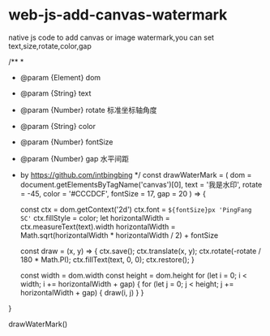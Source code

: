 # web-js-add-canvas-watermark
native js code to add canvas or image watermark,you can set text,size,rotate,color,gap

/**
 * 
 * @param {Element} dom 
 * @param {String} text 
 * @param {Number} rotate 标准坐标轴角度
 * @param {String} color 
 * @param {Number} fontSize 
 * @param {Number} gap 水平间距
 * by https://github.com/intbingbing
 */
const drawWaterMark = (
    dom = document.getElementsByTagName('canvas')[0],
    text = '我是水印',
    rotate = -45,
    color = '#CCCDCF',
    fontSize = 17,
    gap = 20
) => {

    const ctx = dom.getContext('2d')
    ctx.font = `${fontSize}px 'PingFang SC'`
    ctx.fillStyle = color;
    let horizontalWidth = ctx.measureText(text).width
    horizontalWidth = Math.sqrt(horizontalWidth * horizontalWidth / 2) + fontSize

    const draw = (x, y) => {
        ctx.save();
        ctx.translate(x, y);
        ctx.rotate(-rotate / 180 * Math.PI);
        ctx.fillText(text, 0, 0);
        ctx.restore();
    }

    const width = dom.width
    const height = dom.height
    for (let i = 0; i < width; i += horizontalWidth + gap) {
        for (let j = 0; j < height; j += horizontalWidth + gap) {
            draw(i, j)
        }
    }

}

drawWaterMark()
